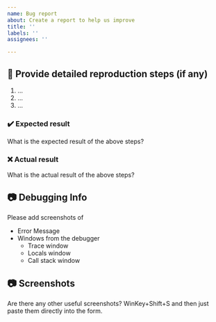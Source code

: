 ```yaml
---
name: Bug report
about: Create a report to help us improve
title: ''
labels: ''
assignees: ''

---
```


## 📝 Provide detailed reproduction steps (if any)

1. …
2. …
3. …

### ✔️ Expected result

What is the expected result of the above steps?

### ❌ Actual result

What is the actual result of the above steps?

## 📷 Debugging Info
Please add screenshots of
- Error Message
- Windows from the debugger
     - Trace window
     - Locals window
     - Call stack window

## 📷 Screenshots
Are there any other useful screenshots? WinKey+Shift+S and then just paste them directly into the form.
